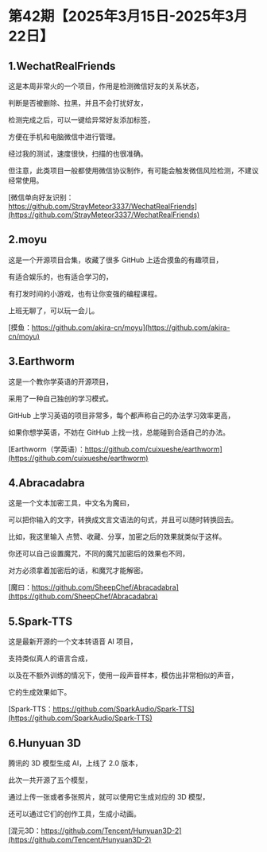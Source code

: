 # 第42期【2025年3月15日-2025年3月22日】



## 1.WechatRealFriends

这是本周非常火的一个项目，作用是检测微信好友的关系状态，

判断是否被删除、拉黑，并且不会打扰好友，

检测完成之后，可以一键给异常好友添加标签，

方便在手机和电脑微信中进行管理。

经过我的测试，速度很快，扫描的也很准确。

但注意，此类项目一般都使用微信协议制作，有可能会触发微信风险检测，不建议经常使用。

[微信单向好友识别：https://github.com/StrayMeteor3337/WechatRealFriends](https://github.com/StrayMeteor3337/WechatRealFriends)

## 2.moyu

这是一个开源项目合集，收藏了很多 GitHub 上适合摸鱼的有趣项目，

有适合娱乐的，也有适合学习的，

有打发时间的小游戏，也有让你变强的编程课程。

上班无聊了，可以玩一会儿。

[摸鱼：https://github.com/akira-cn/moyu](https://github.com/akira-cn/moyu)

## 3.Earthworm

这是一个教你学英语的开源项目，

采用了一种自己独创的学习模式。

GitHub 上学习英语的项目非常多，每个都声称自己的办法学习效率更高，

如果你想学英语，不妨在 GitHub 上找一找，总能碰到合适自己的办法。

[Earthworm（学英语）：https://github.com/cuixueshe/earthworm](https://github.com/cuixueshe/earthworm)

## 4.Abracadabra

这是一个文本加密工具，中文名为魔曰，

可以把你输入的文字，转换成文言文语法的句式，并且可以随时转换回去。

比如，我这里输入 点赞、收藏、分享，加密之后的效果就类似于这样。

你还可以自己设置魔咒，不同的魔咒加密后的效果也不同，

对方必须拿着加密后的话，和魔咒才能解密。

[魔曰：https://github.com/SheepChef/Abracadabra](https://github.com/SheepChef/Abracadabra)

## 5.Spark-TTS

这是最新开源的一个文本转语音 AI 项目，

支持类似真人的语言合成，

以及在不额外训练的情况下，使用一段声音样本，模仿出非常相似的声音，

它的生成效果如下。

[Spark-TTS：https://github.com/SparkAudio/Spark-TTS](https://github.com/SparkAudio/Spark-TTS)

## 6.Hunyuan 3D

腾讯的 3D 模型生成 AI，上线了 2.0 版本，

此次一共开源了五个模型，

通过上传一张或者多张照片，就可以使用它生成对应的 3D 模型，

还可以通过它们的创作工具，生成小动画。

[混元3D：https://github.com/Tencent/Hunyuan3D-2](https://github.com/Tencent/Hunyuan3D-2)
